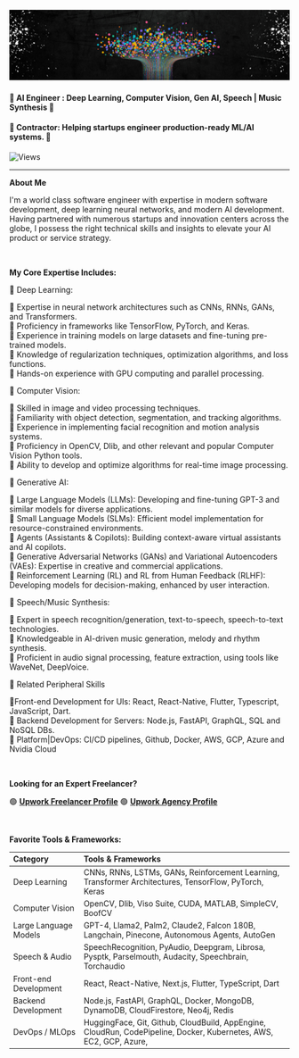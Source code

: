 ![Banner Image](./banner.png "Banner Image")

#### **🤖 AI Engineer : Deep Learning, Computer Vision, Gen AI, Speech | Music Synthesis 🤖**
#### **📝 Contractor: Helping startups engineer production-ready ML/AI systems. 📝**
![Views](https://komarev.com/ghpvc/?username=IusztinPaul)

---

**About Me**

I'm a world class software engineer with expertise in modern software development, deep learning neural networks, and modern AI development. 
Having partnered with numerous startups and innovation centers across the globe, I possess the right technical skills and insights to elevate your AI product or service strategy.

<br />

**My Core Expertise Includes:**

🚀 Deep Learning:

🌟 Expertise in neural network architectures such as CNNs, RNNs, GANs, and Transformers.<br />
🌟 Proficiency in frameworks like TensorFlow, PyTorch, and Keras.<br />
🌟 Experience in training models on large datasets and fine-tuning pre-trained models.<br />
🌟 Knowledge of regularization techniques, optimization algorithms, and loss functions.<br />
🌟 Hands-on experience with GPU computing and parallel processing.<br />

🚀 Computer Vision:

🌟 Skilled in image and video processing techniques.<br />
🌟 Familiarity with object detection, segmentation, and tracking algorithms.<br />
🌟 Experience in implementing facial recognition and motion analysis systems.<br />
🌟 Proficiency in OpenCV, Dlib, and other relevant and popular Computer Vision Python tools.<br />
🌟 Ability to develop and optimize algorithms for real-time image processing.<br />

🚀 Generative AI:

🌟 Large Language Models (LLMs): Developing and fine-tuning GPT-3 and similar models for diverse applications.<br />
🌟 Small Language Models (SLMs): Efficient model implementation for resource-constrained environments.<br />
🌟 Agents (Assistants & Copilots): Building context-aware virtual assistants and AI copilots.<br />
🌟 Generative Adversarial Networks (GANs) and Variational Autoencoders (VAEs): Expertise in creative and commercial applications.<br />
🌟 Reinforcement Learning (RL) and RL from Human Feedback (RLHF): Developing models for decision-making, enhanced by user interaction.<br />

🚀 Speech/Music Synthesis:

🌟 Expert in speech recognition/generation, text-to-speech, speech-to-text technologies.<br />
🌟 Knowledgeable in AI-driven music generation, melody and rhythm synthesis.<br />
🌟 Proficient in audio signal processing, feature extraction, using tools like WaveNet, DeepVoice.<br />

🚀 Related Peripheral Skills

🌟Front-end Development for UIs: React, React-Native, Flutter, Typescript, JavaScript, Dart.<br />
🌟 Backend Development for Servers: Node.js, FastAPI, GraphQL, SQL and NoSQL DBs.<br />
🌟 Platform|DevOps: CI/CD pipelines, Github, Docker, AWS, GCP, Azure and Nvidia Cloud<br />

<br />


**Looking for an Expert Freelancer?**


🟢 [**Upwork Freelancer Profile**](https://www.upwork.com/fl/yourusername](https://www.upwork.com/freelancers/mind4machine)) 
🟢 [**Upwork Agency Profile**](https://www.upwork.com/fl/yourusername](https://www.upwork.com/agencies/1388543012695896064/))

<br />

**Favorite Tools & Frameworks:**


| Category                 | Tools & Frameworks |
|:-------------------------|:-------------------|
| Deep Learning            | CNNs, RNNs, LSTMs, GANs, Reinforcement Learning, Transformer Architectures, TensorFlow, PyTorch, Keras |
| Computer Vision          | OpenCV, Dlib, Viso Suite, CUDA, MATLAB, SimpleCV, BoofCV |
| Large Language Models    | GPT-4, Llama2, Palm2, Claude2, Falcon 180B, Langchain, Pinecone, Autonomous Agents, AutoGen|
| Speech & Audio           | SpeechRecognition, PyAudio, Deepgram, Librosa, Pysptk, Parselmouth, Audacity, Speechbrain, Torchaudio |
| Front-end Development    | React, React-Native, Next.js, Flutter, TypeScript, Dart |
| Backend Development      | Node.js, FastAPI, GraphQL, Docker, MongoDB, DynamoDB, CloudFirestore, Neo4j, Redis |
| DevOps / MLOps           | HuggingFace, Git, Github, CloudBuild, AppEngine, CloudRun, CodePipeline, Docker, Kubernetes, AWS, EC2, GCP, Azure,|












